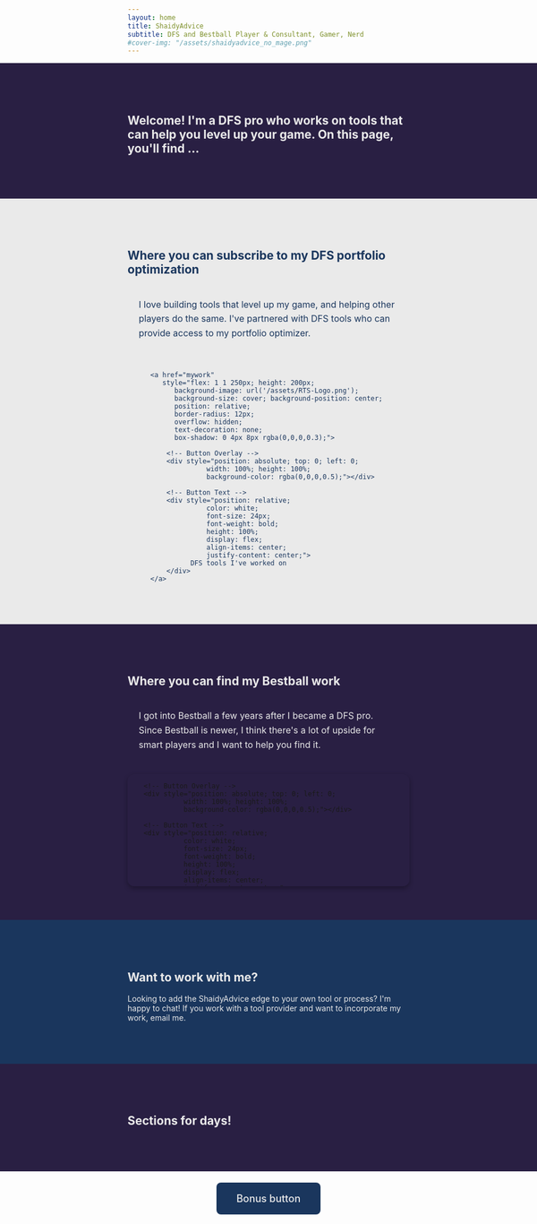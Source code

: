 ```yaml
---
layout: home
title: ShaidyAdvice
subtitle: DFS and Bestball Player & Consultant, Gamer, Nerd
#cover-img: "/assets/shaidyadvice_no_mage.png"
---
```


<!--Welcome section-->
<div class="full-width-section" style="
  background-color: #291f43; 
  color: #EAEAEA;
  margin-left: calc(-50vw + 50%); 
  margin-right: calc(-50vw + 50%); 
  padding: 60px calc(50vw - 50%) 60px calc(50vw - 50%);">
  
  <div class="container">
    <h2>Welcome! I'm a DFS pro who works on tools that can help you level up your game. On this page, you'll find ... </h2>
    <p></p>
  </div>
</div>



<!--DFS tools section-->
<div class="full-width-section" style="
  background-color: #EAEAEA; 
  color: #1a365d;
  margin-left: calc(-50vw + 50%); 
  margin-right: calc(-50vw + 50%); 
  padding: 60px calc(50vw - 50%) 60px calc(50vw - 50%);">
  
  <div class="container">
    <h2>Where you can subscribe to my DFS portfolio optimization</h2>
  </div>

<!--Side-by-side paragraph and button-->
<div style="display: flex; justify-content: space-around; gap: 20px; flex-wrap: wrap; align-items: center;">
      
  <!-- Text Paragraph -->
  <div style="flex: 1 1 250px; padding: 20px;">
    <p style="font-size: 16px; line-height: 1.6; margin: 0;">
      I love building tools that level up my game, and helping other players do the same. I've partnered with DFS tools who can provide access to my portfolio optimizer.</p>
   </div>
  
  <!-- Button -->
    <a href="mywork" 
       style="flex: 1 1 250px; height: 200px; 
          background-image: url('/assets/RTS-Logo.png'); 
          background-size: cover; background-position: center; 
          position: relative; 
          border-radius: 12px; 
          overflow: hidden; 
          text-decoration: none; 
          box-shadow: 0 4px 8px rgba(0,0,0,0.3);">
          
        <!-- Button Overlay -->
        <div style="position: absolute; top: 0; left: 0; 
                  width: 100%; height: 100%; 
                  background-color: rgba(0,0,0,0.5);"></div>
                  
        <!-- Button Text -->
        <div style="position: relative; 
                  color: white; 
                  font-size: 24px; 
                  font-weight: bold; 
                  height: 100%; 
                  display: flex; 
                  align-items: center; 
                  justify-content: center;">
              DFS tools I've worked on
        </div>  
    </a>
  </div>  
</div>



<!--Bestball tools section-->
<div class="full-width-section" style="
  background-color: #291f43; 
  color: #EAEAEA;
  margin-left: calc(-50vw + 50%); 
  margin-right: calc(-50vw + 50%); 
  padding: 60px calc(50vw - 50%) 60px calc(50vw - 50%);">
  
  <div class="container">
    <h2>Where you can find my Bestball work</h2>
  </div>

<!--Side-by-side paragraph and button-->
<div style="display: flex; justify-content: space-around; gap: 20px; flex-wrap: wrap; align-items: center;">
      
  <!-- Text Paragraph -->
  <div style="flex: 1 1 250px; padding: 20px;">
    <p style="font-size: 16px; line-height: 1.6; margin: 0;">
      I got into Bestball a few years after I became a DFS pro. Since Bestball is newer, I think there's a lot of upside for smart players and I want to help you find it.</p>
   </div>
  
  <!-- Button -->
  <a href="mywork" 
       style="flex: 1 1 250px; height: 200px; 
          background-image: url('/assets/sidekick.jpg'); 
          background-size: cover; background-position: center; 
          position: relative; 
          border-radius: 12px; 
          overflow: hidden; 
          text-decoration: none; 
          box-shadow: 0 4px 8px rgba(0,0,0,0.3);">
          
        <!-- Button Overlay -->
        <div style="position: absolute; top: 0; left: 0; 
                  width: 100%; height: 100%; 
                  background-color: rgba(0,0,0,0.5);"></div>
                  
        <!-- Button Text -->
        <div style="position: relative; 
                  color: white; 
                  font-size: 24px; 
                  font-weight: bold; 
                  height: 100%; 
                  display: flex; 
                  align-items: center; 
                  justify-content: center;">
              Bestball tools I've worked on
        </div>  
    </a>
  </div>  
</div>






<!-- Work with me section-->
<div class="full-width-section" style="
  background-color: #1a365d; 
  color: #EAEAEA;
  margin-left: calc(-50vw + 50%); 
  margin-right: calc(-50vw + 50%); 
  padding: 60px calc(50vw - 50%) 60px calc(50vw - 50%);">
  
  <div class="container">
    <h2>Want to work with me?</h2>
    <p>Looking to add the ShaidyAdvice edge to your own tool or process? I'm happy to chat! If you work with a tool provider and want to incorporate my work, email me.</p>
  </div>
</div>




<!--test section 2-->
<div class="full-width-section" style="
  background-color: #291f43; 
  color: #EAEAEA;
  margin-left: calc(-50vw + 50%); 
  margin-right: calc(-50vw + 50%); 
  padding: 60px calc(50vw - 50%) 60px calc(50vw - 50%);">

  <div class="container">
    <h2>Sections for days!</h2>
    <p></p>
  </div>
  </div>
  
<!--Bonus button-->
  <div style="text-align: center; margin: 20px 0;">
    <a href="/mywork/" style="
        display: inline-block;
        background-color: #1a365d;
        #background-image: url('/assets/sidekick.jpg'); 
        color: #EAEAEA;
        padding: 18px 36px;
        text-decoration: none;
        border-radius: 8px;
        font-weight: 500;
        font-size: 18px;">
        Bonus button
    </a>
</div>
